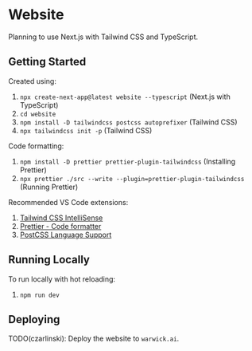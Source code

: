 # Website

Planning to use Next.js with Tailwind CSS and TypeScript.

## Getting Started

Created using:

1. `npx create-next-app@latest website --typescript` (Next.js with TypeScript)
1. `cd website`
1. `npm install -D tailwindcss postcss autoprefixer` (Tailwind CSS)
1. `npx tailwindcss init -p` (Tailwind CSS)

Code formatting:

1. `npm install -D prettier prettier-plugin-tailwindcss` (Installing Prettier)
1. `npx prettier ./src --write --plugin=prettier-plugin-tailwindcss` (Running
   Prettier)

Recommended VS Code extensions:

1. [Tailwind CSS IntelliSense](https://marketplace.visualstudio.com/items?itemName=bradlc.vscode-tailwindcss)
1. [Prettier - Code formatter](https://marketplace.visualstudio.com/items?itemName=esbenp.prettier-vscode)
1. [PostCSS Language Support](https://marketplace.visualstudio.com/items?itemName=csstools.postcss)

## Running Locally

To run locally with hot reloading:

1. `npm run dev`

## Deploying

TODO(czarlinski): Deploy the website to `warwick.ai`.

